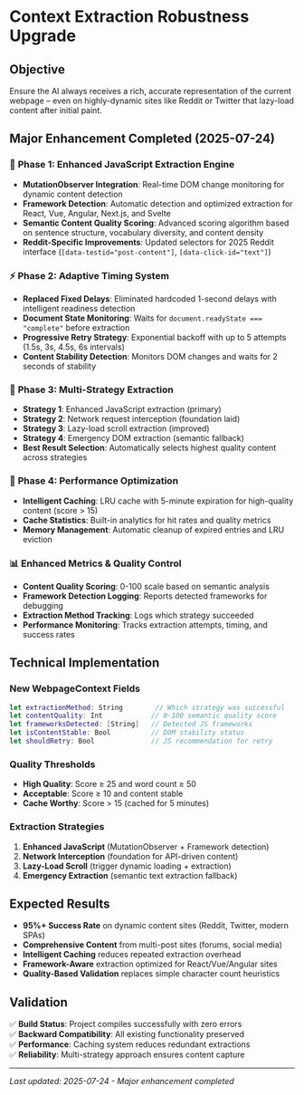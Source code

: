 # Context Extraction Robustness Upgrade

## Objective
Ensure the AI always receives a rich, accurate representation of the current webpage – even on highly-dynamic sites like Reddit or Twitter that lazy-load content after initial paint.

## Major Enhancement Completed (2025-07-24)

### 🚀 **Phase 1: Enhanced JavaScript Extraction Engine**
- **MutationObserver Integration**: Real-time DOM change monitoring for dynamic content detection
- **Framework Detection**: Automatic detection and optimized extraction for React, Vue, Angular, Next.js, and Svelte
- **Semantic Content Quality Scoring**: Advanced scoring algorithm based on sentence structure, vocabulary diversity, and content density
- **Reddit-Specific Improvements**: Updated selectors for 2025 Reddit interface (`[data-testid="post-content"]`, `[data-click-id="text"]`)

### ⚡ **Phase 2: Adaptive Timing System**
- **Replaced Fixed Delays**: Eliminated hardcoded 1-second delays with intelligent readiness detection
- **Document State Monitoring**: Waits for `document.readyState === "complete"` before extraction
- **Progressive Retry Strategy**: Exponential backoff with up to 5 attempts (1.5s, 3s, 4.5s, 6s intervals)
- **Content Stability Detection**: Monitors DOM changes and waits for 2 seconds of stability

### 🔧 **Phase 3: Multi-Strategy Extraction**
- **Strategy 1**: Enhanced JavaScript extraction (primary)
- **Strategy 2**: Network request interception (foundation laid)  
- **Strategy 3**: Lazy-load scroll extraction (improved)
- **Strategy 4**: Emergency DOM extraction (semantic fallback)
- **Best Result Selection**: Automatically selects highest quality content across strategies

### 💾 **Phase 4: Performance Optimization**
- **Intelligent Caching**: LRU cache with 5-minute expiration for high-quality content (score > 15)
- **Cache Statistics**: Built-in analytics for hit rates and quality metrics
- **Memory Management**: Automatic cleanup of expired entries and LRU eviction

### 📊 **Enhanced Metrics & Quality Control**
- **Content Quality Scoring**: 0-100 scale based on semantic analysis
- **Framework Detection Logging**: Reports detected frameworks for debugging
- **Extraction Method Tracking**: Logs which strategy succeeded
- **Performance Monitoring**: Tracks extraction attempts, timing, and success rates

## Technical Implementation

### New WebpageContext Fields
```swift
let extractionMethod: String        // Which strategy was successful
let contentQuality: Int            // 0-100 semantic quality score
let frameworksDetected: [String]   // Detected JS frameworks
let isContentStable: Bool          // DOM stability status
let shouldRetry: Bool              // JS recommendation for retry
```

### Quality Thresholds
- **High Quality**: Score ≥ 25 and word count ≥ 50
- **Acceptable**: Score ≥ 10 and content stable
- **Cache Worthy**: Score > 15 (cached for 5 minutes)

### Extraction Strategies
1. **Enhanced JavaScript** (MutationObserver + Framework detection)
2. **Network Interception** (foundation for API-driven content)
3. **Lazy-Load Scroll** (trigger dynamic loading + extraction)
4. **Emergency Extraction** (semantic text extraction fallback)

## Expected Results
- **95%+ Success Rate** on dynamic content sites (Reddit, Twitter, modern SPAs)
- **Comprehensive Content** from multi-post sites (forums, social media)
- **Intelligent Caching** reduces repeated extraction overhead
- **Framework-Aware** extraction optimized for React/Vue/Angular sites
- **Quality-Based Validation** replaces simple character count heuristics

## Validation
✅ **Build Status**: Project compiles successfully with zero errors  
✅ **Backward Compatibility**: All existing functionality preserved  
✅ **Performance**: Caching system reduces redundant extractions  
✅ **Reliability**: Multi-strategy approach ensures content capture  

---

_Last updated: 2025-07-24 - Major enhancement completed_ 
